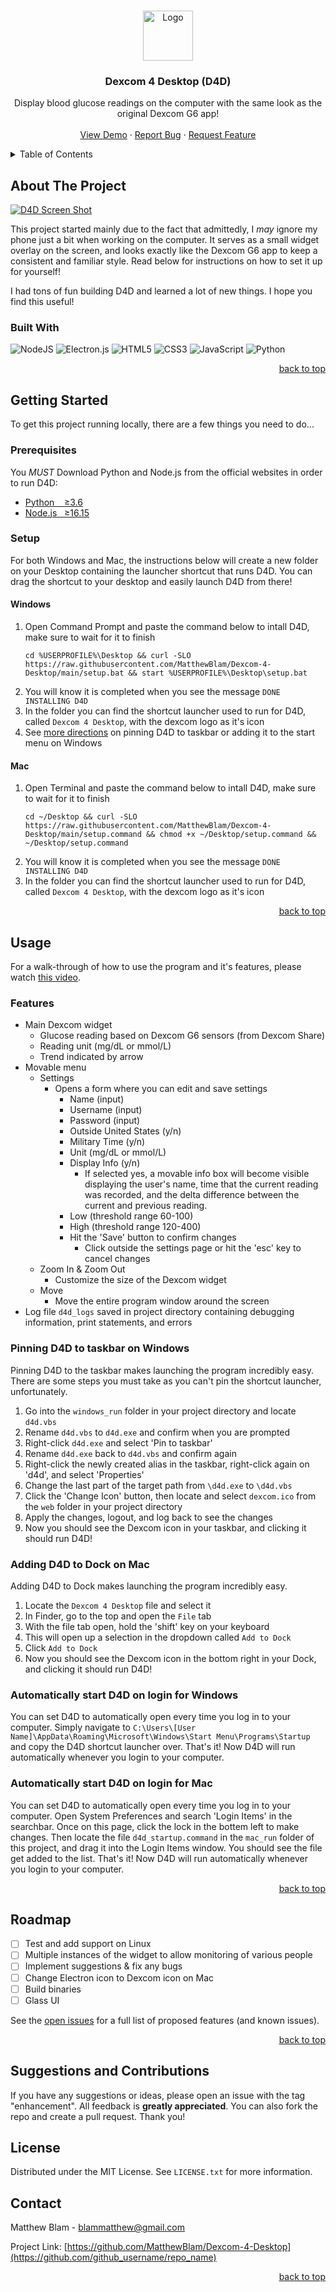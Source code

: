 <a name="readme-top"></a>



<!-- PROJECT LOGO -->
<br />
<div align="center">
  <a href="https://github.com/MatthewBlam/Dexcom-4-Desktop">
    <img src="web/dexcom.png" alt="Logo" width="80" height="80">
  </a>

<h3 align="center">Dexcom 4 Desktop (D4D) </h3>

  <p align="center">
    Display blood glucose readings on the computer with the same look as the original Dexcom G6 app!
    <br />
    <br />
    <a href="https://github.com/MatthewBlam/Dexcom-4-Desktop/blob/main/images/Dexcom%204%20Desktop%20Showcase%20Compressed.mp4?raw=true">View Demo</a>
    ·
    <a href="https://github.com/MatthewBlam/Dexcom-4-Desktop/issues">Report Bug</a>
    ·
    <a href="https://github.com/MatthewBlam/Dexcom-4-Desktop/issues">Request Feature</a>
  </p>
</div>



<!-- TABLE OF CONTENTS -->
<details>
  <summary>Table of Contents</summary>
  <ol>
    <li>
      <a href="#about-the-project">About The Project</a>
    </li>
    <li>
      <a href="#getting-started">Getting Started</a>
      <ul>
        <li><a href="#prerequisites">Prerequisites</a></li>
        <li><a href="#setup">Setup</a></li>
      </ul>
    </li>
    <li><a href="#usage">Usage</a></li>
    <li><a href="#roadmap">Roadmap</a></li>
    <li><a href="#suggestions-and-contributions">Suggestions and Contributions</a></li>
    <li><a href="#license">License</a></li>
    <li><a href="#contact">Contact</a></li>
  </ol>
</details>



<!-- ABOUT THE PROJECT -->
## About The Project

[![D4D Screen Shot][product-screenshot]](https://github.com/MatthewBlam/Dexcom-4-Desktop)

This project started mainly due to the fact that admittedly, I _may_ ignore my phone just a bit when working on the computer. It serves as a small widget overlay  on the screen, and looks exactly like the Dexcom G6 app to keep a consistent and familiar style. Read below for instructions on how to set it up for yourself!

I had tons of fun building D4D and learned a lot of new things. I hope you find this useful!

### Built With

![NodeJS](https://img.shields.io/badge/node.js-6DA55F?style=for-the-badge&logo=node.js&logoColor=white)
![Electron.js](https://img.shields.io/badge/Electron-191970?style=for-the-badge&logo=Electron&logoColor=white)
![HTML5](https://img.shields.io/badge/html5-%23E34F26.svg?style=for-the-badge&logo=html5&logoColor=white)
![CSS3](https://img.shields.io/badge/css3-%231572B6.svg?style=for-the-badge&logo=css3&logoColor=white)
![JavaScript](https://img.shields.io/badge/javascript-%23323330.svg?style=for-the-badge&logo=javascript&logoColor=%23F7DF1E)
![Python](https://img.shields.io/badge/python-3670A0?style=for-the-badge&logo=python&logoColor=ffdd54)

<p align="right"><a href="#readme-top">back to top</a></p>



<!-- GETTING STARTED -->
## Getting Started

To get this project running locally, there are a few things you need to do...

### Prerequisites

You _MUST_ Download Python and Node.js from the official websites in order to run D4D:
* [Python &nbsp;&nbsp;&nbsp;≥3.6](https://www.python.org/downloads/)
* [Node.js &nbsp;&nbsp;≥16.15](https://nodejs.org/en/download/)

### Setup

For both Windows and Mac, the instructions below will create a new folder on your Desktop containing the launcher shortcut that runs D4D. You can drag the shortcut to your desktop and easily launch D4D from there!

#### Windows
1. Open Command Prompt and paste the command below to intall D4D, make sure to wait for it to finish
   ```
   cd %USERPROFILE%\Desktop && curl -SLO https://raw.githubusercontent.com/MatthewBlam/Dexcom-4-Desktop/main/setup.bat && start %USERPROFILE%\Desktop\setup.bat
   ```
2. You will know it is completed when you see the message `DONE INSTALLING D4D`
3. In the folder you can find the shortcut launcher used to run for D4D, called `Dexcom 4 Desktop`, with the dexcom logo as it's icon
4. See <a href="#pinning-d4d-to-taskbar-on-windows">more directions</a> on pinning D4D to taskbar or adding it to the start menu on Windows

#### Mac
1. Open Terminal and paste the command below to intall D4D, make sure to wait for it to finish
   ```
   cd ~/Desktop && curl -SLO https://raw.githubusercontent.com/MatthewBlam/Dexcom-4-Desktop/main/setup.command && chmod +x ~/Desktop/setup.command && ~/Desktop/setup.command
   ```
2. You will know it is completed when you see the message `DONE INSTALLING D4D`
3. In the folder you can find the shortcut launcher used to run for D4D, called `Dexcom 4 Desktop`, with the dexcom logo as it's icon

<p align="right"><a href="#readme-top">back to top</a></p>


<!-- USAGE EXAMPLES -->
## Usage

For a walk-through of how to use the program and it's features, please watch <a href="https://github.com/MatthewBlam/Dexcom-4-Desktop/blob/main/images/Dexcom%204%20Desktop%20Showcase%20Compressed.mp4?raw=true">this video</a>.

### Features
* Main Dexcom widget
  * Glucose reading based on Dexcom G6 sensors (from Dexcom Share)
  * Reading unit (mg/dL or mmol/L)
  * Trend indicated by arrow
* Movable menu
   * Settings
     * Opens a form where you can edit and save settings
       * Name (input)
       * Username (input)
       * Password (input)
       * Outside United States (y/n)
       * Military Time (y/n)
       * Unit (mg/dL or mmol/L)
       * Display Info (y/n)
         * If selected yes, a movable info box will become visible displaying the user's name, time that the current reading was recorded, and the delta difference between the current and previous reading.
       * Low (threshold range 60-100)
       * High (threshold range 120-400)
       * Hit the 'Save' button to confirm changes
         * Click outside the settings page or hit the 'esc' key to cancel changes
   * Zoom In & Zoom Out
     * Customize the size of the Dexcom widget
   * Move
     * Move the entire program window around the screen
* Log file `d4d_logs` saved in project directory containing debugging information, print statements, and errors

### Pinning D4D to taskbar on Windows
Pinning D4D to the taskbar makes launching the program incredibly easy. There are some steps you must take as you can't pin the shortcut launcher, unfortunately.
   1. Go into the `windows_run` folder in your project directory and locate `d4d.vbs`
   2. Rename `d4d.vbs` to `d4d.exe` and confirm when you are prompted
   3. Right-click `d4d.exe` and select 'Pin to taskbar'
   4. Rename `d4d.exe` back to `d4d.vbs` and confirm again
   5. Right-click the newly created alias in the taskbar, right-click again on 'd4d', and select 'Properties'
   6. Change the last part of the target path from `\d4d.exe` to `\d4d.vbs`
   7. Click the 'Change Icon' button, then locate and select `dexcom.ico` from the `web` folder in your project directory
   8. Apply the changes, logout, and log back to see the changes
   9. Now you should see the Dexcom icon in your taskbar, and clicking it should run D4D!

### Adding D4D to Dock on Mac
Adding D4D to Dock makes launching the program incredibly easy.
   1. Locate the `Dexcom 4 Desktop` file and select it
   2. In Finder, go to the top and open the `File` tab
   3. With the file tab open, hold the 'shift' key on your keyboard
   4. This will open up a selection in the dropdown called `Add to Dock`
   5. Click `Add to Dock`
   6. Now you should see the Dexcom icon in the bottom right in your Dock, and clicking it should run D4D!

### Automatically start D4D on login for Windows
You can set D4D to automatically open every time you log in to your computer. Simply navigate to `C:\Users\[User Name]\AppData\Roaming\Microsoft\Windows\Start Menu\Programs\Startup` and copy the D4D shortcut launcher over. That's it! Now D4D will run automatically whenever you login to your computer.

### Automatically start D4D on login for Mac
You can set D4D to automatically open every time you log in to your computer. Open System Preferences and search 'Login Items' in the searchbar. Once on this page, click the lock in the bottem left to make changes. Then locate the file `d4d_startup.command` in the `mac_run` folder of this project, and drag it into the Login Items window. You should see the file get added to the list. That's it! Now D4D will run automatically whenever you login to your computer.

<p align="right"><a href="#readme-top">back to top</a></p>



<!-- ROADMAP -->
## Roadmap

- [ ] Test and add support on Linux
- [ ] Multiple instances of the widget to allow monitoring of various people
- [ ] Implement suggestions & fix any bugs
- [ ] Change Electron icon to Dexcom icon on Mac
- [ ] Build binaries
- [ ] Glass UI

See the [open issues](https://github.com/MatthewBlam/Dexcom-4-Desktop/issues) for a full list of proposed features (and known issues).

<p align="right"><a href="#readme-top">back to top</a></p>



<!-- CONTRIBUTING -->
## Suggestions and Contributions

If you have any suggestions or ideas, please open an issue with the tag "enhancement". All feedback is **greatly appreciated**. You can also fork the repo and create a pull request. Thank you!



<!-- LICENSE -->
## License

Distributed under the MIT License. See `LICENSE.txt` for more information.



<!-- CONTACT -->
## Contact

Matthew Blam - blammatthew@gmail.com

Project Link: [https://github.com/MatthewBlam/Dexcom-4-Desktop](https://github.com/github_username/repo_name)

<p align="right"><a href="#readme-top">back to top</a></p>




<!-- MARKDOWN LINKS & IMAGES -->
<!-- https://www.markdownguide.org/basic-syntax/#reference-style-links -->
[product-screenshot]: images/D4D%20Project%20Screenshot.png
[logo]: web/dexcom.png
